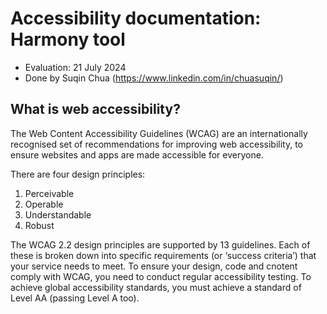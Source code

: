 # Accessibility documentation: Harmony tool
- Evaluation: 21 July 2024
- Done by Suqin Chua (https://www.linkedin.com/in/chuasuqin/)

## What is web accessibility?
The Web Content Accessibility Guidelines (WCAG) are an internationally recognised set of recommendations for improving web accessibility, to ensure websites and apps are made accessible for everyone.

There are four design principles:
1. Perceivable
2. Operable
3. Understandable
4. Robust

The WCAG 2.2 design principles are supported by 13 guidelines. Each of these is broken down into specific requirements (or ‘success criteria’) that your service needs to meet. To ensure your design, code and cnotent comply with WCAG, you need to conduct regular accessibility testing. To achieve global accessibility standards, you must achieve a standard of Level AA (passing Level A too).
